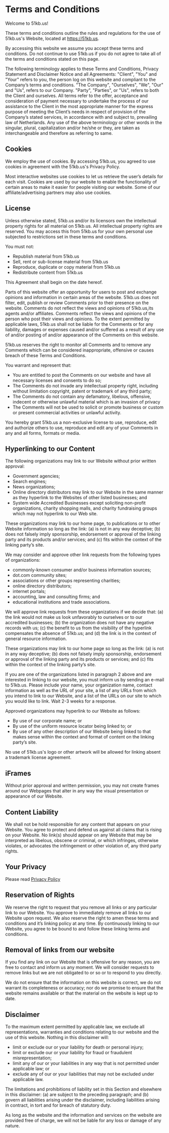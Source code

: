 # Terms and Conditions

Welcome to 51kb.us!

These terms and conditions outline the rules and regulations for the use
of 51kb.us's Website, located at https://51kb.us.

By accessing this website we assume you accept these terms and conditions.
Do not continue to use 51kb.us if you do not agree to take all of the
terms and conditions stated on this page.

The following terminology applies to these Terms and Conditions, Privacy
Statement and Disclaimer Notice and all Agreements: "Client", "You" and
"Your" refers to you, the person log on this website and compliant to the
Company’s terms and conditions. "The Company", "Ourselves", "We", "Our"
and "Us", refers to our Company. "Party", "Parties", or "Us", refers to
both the Client and ourselves. All terms refer to the offer, acceptance
and consideration of payment necessary to undertake the process of our
assistance to the Client in the most appropriate manner for the express
purpose of meeting the Client’s needs in respect of provision of the
Company’s stated services, in accordance with and subject to, prevailing
law of Netherlands. Any use of the above terminology or other words in the
singular, plural, capitalization and/or he/she or they, are taken as
interchangeable and therefore as referring to same.


## Cookies

We employ the use of cookies. By accessing 51kb.us, you agreed to use
cookies in agreement with the 51kb.us's Privacy Policy.

Most interactive websites use cookies to let us retrieve the user’s
details for each visit. Cookies are used by our website to enable the
functionality of certain areas to make it easier for people visiting our
website. Some of our affiliate/advertising partners may also use cookies.

## License

Unless otherwise stated, 51kb.us and/or its licensors own the intellectual
property rights for all material on 51kb.us. All intellectual property
rights are reserved. You may access this from 51kb.us for your own
personal use subjected to restrictions set in these terms and conditions.

You must not:
* Republish material from 51kb.us
* Sell, rent or sub-license material from 51kb.us
* Reproduce, duplicate or copy material from 51kb.us
* Redistribute content from 51kb.us

This Agreement shall begin on the date hereof.

Parts of this website offer an opportunity for users to post and exchange
opinions and information in certain areas of the website. 51kb.us does not
filter, edit, publish or review Comments prior to their presence on the
website. Comments do not reflect the views and opinions of 51kb.us,its
agents and/or affiliates. Comments reflect the views and opinions of the
person who post their views and opinions. To the extent permitted by
applicable laws, 51kb.us shall not be liable for the Comments or for any
liability, damages or expenses caused and/or suffered as a result of any
use of and/or posting of and/or appearance of the Comments on this
website.

51kb.us reserves the right to monitor all Comments and to remove any
Comments which can be considered inappropriate, offensive or causes breach
of these Terms and Conditions.

You warrant and represent that:

* You are entitled to post the Comments on our website and have all
necessary licenses and consents to do so;
* The Comments do not invade any intellectual property right, including
without limitation copyright, patent or trademark of any third party;
* The Comments do not contain any defamatory, libelous, offensive,
indecent or otherwise unlawful material which is an invasion of privacy
* The Comments will not be used to solicit or promote business or custom
or present commercial activities or unlawful activity.

You hereby grant 51kb.us a non-exclusive license to use, reproduce, edit
and authorize others to use, reproduce and edit any of your Comments in
any and all forms, formats or media.

## Hyperlinking to our Content

The following organizations may link to our Website without prior written
approval:

* Government agencies;
* Search engines;
* News organizations;
* Online directory distributors may link to our Website in the same manner
as they hyperlink to the Websites of other listed businesses; and
* System wide Accredited Businesses except soliciting non-profit
organizations, charity shopping malls, and charity fundraising groups
which may not hyperlink to our Web site.

These organizations may link to our home page, to publications or to other
Website information so long as the link: (a) is not in any way deceptive;
(b) does not falsely imply sponsorship, endorsement or approval of the
linking party and its products and/or services; and (c) fits within the
context of the linking party’s site.

We may consider and approve other link requests from the following types
of organizations:

* commonly-known consumer and/or business information sources;
* dot.com community sites;
* associations or other groups representing charities;
* online directory distributors;
* internet portals;
* accounting, law and consulting firms; and
* educational institutions and trade associations.

We will approve link requests from these organizations if we decide that:
(a) the link would not make us look unfavorably to ourselves or to our
accredited businesses; (b) the organization does not have any negative
records with us; (c) the benefit to us from the visibility of the
hyperlink compensates the absence of 51kb.us; and (d) the link is in the
context of general resource information.

These organizations may link to our home page so long as the link: (a) is
not in any way deceptive; (b) does not falsely imply sponsorship,
endorsement or approval of the linking party and its products or services;
and (c) fits within the context of the linking party’s site.

If you are one of the organizations listed in paragraph 2 above and are
interested in linking to our website, you must inform us by sending an
e-mail to 51kb.us. Please include your name, your organization name,
contact information as well as the URL of your site, a list of any URLs
from which you intend to link to our Website, and a list of the URLs on
our site to which you would like to link. Wait 2-3 weeks for a response.

Approved organizations may hyperlink to our Website as follows:

* By use of our corporate name; or
* By use of the uniform resource locator being linked to; or
* By use of any other description of our Website being linked to that
makes sense within the context and format of content on the linking
party’s site.

No use of 51kb.us's logo or other artwork will be allowed for linking
absent a trademark license agreement.

## iFrames

Without prior approval and written permission, you may not create frames
around our Webpages that alter in any way the visual presentation or
appearance of our Website.

## Content Liability

We shall not be hold responsible for any content that appears on your
Website. You agree to protect and defend us against all claims that is
rising on your Website. No link(s) should appear on any Website that may
be interpreted as libelous, obscene or criminal, or which infringes,
otherwise violates, or advocates the infringement or other violation of,
any third party rights.

## Your Privacy

Please read [Privacy Policy](/privacy)

## Reservation of Rights

We reserve the right to request that you remove all links or any
particular link to our Website. You approve to immediately remove all
links to our Website upon request. We also reserve the right to amen these
terms and conditions and it’s linking policy at any time. By continuously
linking to our Website, you agree to be bound to and follow these linking
terms and conditions.

## Removal of links from our website

If you find any link on our Website that is offensive for any reason, you
are free to contact and inform us any moment. We will consider requests to
remove links but we are not obligated to or so or to respond to you
directly.

We do not ensure that the information on this website is correct, we do
not warrant its completeness or accuracy; nor do we promise to ensure that
the website remains available or that the material on the website is kept
up to date.

## Disclaimer


To the maximum extent permitted by applicable law, we exclude all
representations, warranties and conditions relating to our website and the
use of this website. Nothing in this disclaimer will:

* limit or exclude our or your liability for death or personal injury;
* limit or exclude our or your liability for fraud or fraudulent
misrepresentation;
* limit any of our or your liabilities in any way that is not permitted
under applicable law; or
* exclude any of our or your liabilities that may not be excluded under
applicable law.

The limitations and prohibitions of liability set in this Section and
elsewhere in this disclaimer: (a) are subject to the preceding paragraph;
and (b) govern all liabilities arising under the disclaimer, including
liabilities arising in contract, in tort and for breach of statutory duty.

As long as the website and the information and services on the website are
provided free of charge, we will not be liable for any loss or damage of
any nature.
